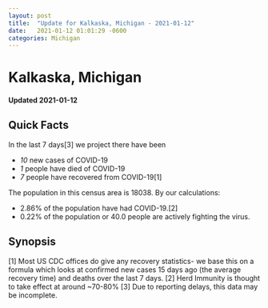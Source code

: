 ```yaml
---
layout: post
title:  "Update for Kalkaska, Michigan - 2021-01-12"
date:   2021-01-12 01:01:29 -0600
categories: Michigan
---
```


# Kalkaska, Michigan
#### Updated 2021-01-12

## Quick Facts

In the last 7 days[3] we project there have been
- *10* new cases of COVID-19
- *1* people have died of COVID-19
- *7* people have recovered from COVID-19[1]

The population in this census area is 18038. By our calculations:
- 2.86% of the population have had COVID-19.[2]
- 0.22% of the population or 40.0 people are actively fighting the virus.

## Synopsis




[1] Most US CDC offices do give any recovery statistics- we base this on a formula which looks at confirmed new cases
15 days ago (the average recovery time) and deaths over the last 7 days.
[2] Herd Immunity is thought to take effect at around ~70-80%
[3] Due to reporting delays, this data may be incomplete. 
    